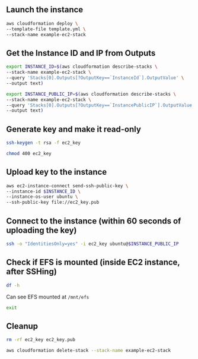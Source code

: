 ## Launch the instance

```sh
aws cloudformation deploy \
--template-file template.yml \
--stack-name example-ec2-stack
```

## Get the Instance ID and IP from Outputs

```sh
export INSTANCE_ID=$(aws cloudformation describe-stacks \
--stack-name example-ec2-stack \
--query 'Stacks[0].Outputs[?OutputKey==`InstanceId`].OutputValue' \
--output text)

export INSTANCE_PUBLIC_IP=$(aws cloudformation describe-stacks \
--stack-name example-ec2-stack \
--query 'Stacks[0].Outputs[?OutputKey==`InstancePublicIP`].OutputValue' \
--output text)
```

## Generate key and make it read-only

```sh
ssh-keygen -t rsa -f ec2_key

chmod 400 ec2_key
```

## Upload key to the instance

```sh
aws ec2-instance-connect send-ssh-public-key \
--instance-id $INSTANCE_ID \
--instance-os-user ubuntu \
--ssh-public-key file://ec2_key.pub
```

## Connect to the instance (within 60 seconds of uploading the key)

```sh
ssh -o "IdentitiesOnly=yes" -i ec2_key ubuntu@$INSTANCE_PUBLIC_IP
```

## Check if EFS is mounted (inside EC2 instance, after SSHing)

```sh
df -h
```

Can see EFS mounted at `/mnt/efs`

```sh
exit
```

## Cleanup

```sh
rm -rf ec2_key ec2_key.pub

aws cloudformation delete-stack --stack-name example-ec2-stack
```
